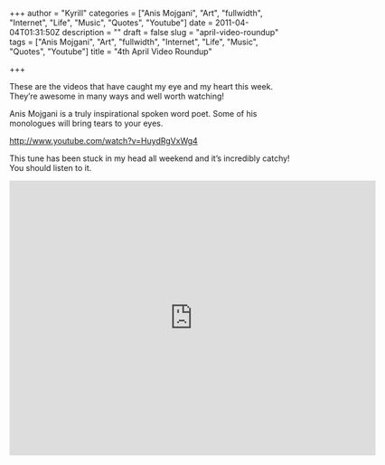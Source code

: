 +++
author = "Kyrill"
categories = ["Anis Mojgani", "Art", "fullwidth", "Internet", "Life", "Music", "Quotes", "Youtube"]
date = 2011-04-04T01:31:50Z
description = ""
draft = false
slug = "april-video-roundup"
tags = ["Anis Mojgani", "Art", "fullwidth", "Internet", "Life", "Music", "Quotes", "Youtube"]
title = "4th April Video Roundup"

+++


These are the videos that have caught my eye and my heart this week. They’re awesome in many ways and well worth watching!

Anis Mojgani is a truly inspirational spoken word poet. Some of his monologues will bring tears to your eyes.

http://www.youtube.com/watch?v=HuydRgVxWg4

This tune has been stuck in my head all weekend and it’s incredibly catchy! You should listen to it.

<iframe allowfullscreen="" frameborder="0" height="486" src="https://www.youtube.com/embed/H4MFE9bfDYg?feature=oembed" width="648"></iframe>


